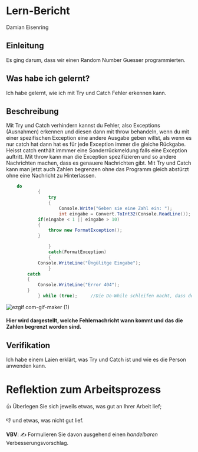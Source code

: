 # Lern-Bericht
Damian Eisenring

## Einleitung

Es ging darum, dass wir einen Random Number Guesser programmierten.

## Was habe ich gelernt?

Ich habe gelernt, wie ich mit Try und Catch Fehler erkennen kann.

## Beschreibung

Mit Try und Catch verhindern kannst du Fehler, also Exceptions (Ausnahmen) erkennen und diesen dann mit throw behandeln, wenn du mit einer spezifischen Exception eine andere Ausgabe geben willst, als wenn es nur catch hat dann hat es für jede Exception immer die gleiche Rückgabe. Heisst catch enthält immmer eine Sonderrückmeldung falls eine Exception auftritt. Mit throw kann man die Exception spezifizieren und so andere Nachrichten machen, dass es genauere Nachrichten gibt. Mit Try und Catch kann man jetzt auch Zahlen begrenzen ohne das Programm gleich abstürzt ohne eine Nachricht zu Hinterlassen.

```csharp 
	do
            {
                try
                {
                    Console.Write("Geben sie eine Zahl ein: ");
                    int eingabe = Convert.ToInt32(Console.ReadLine());
		    if(eingabe < 1 || eingabe > 10)
		    {
		    	throw new FormatException();
		    }

                }
                catch(FormatException)
                {
			Console.WriteLine("Üngülitge Eingabe");
                }
		catch
		{
		 	Console.WriteLine("Error 404");
		}
            } while (true);	    //Die Do-While schleifen macht, dass der User im wieder Zahlen eingeben kann.
```
![ezgif com-gif-maker (1)](https://user-images.githubusercontent.com/111045919/191697705-330f816a-0f93-4d0b-b803-167da3685d9d.gif)
#### Hier wird dargestellt, welche Fehlernachricht wann kommt und das die Zahlen begrenzt worden sind.

	
## Verifikation

Ich habe einem Laien erklärt, was Try und Catch ist und wie es die Person anwenden kann.

# Reflektion zum Arbeitsprozess

👍 Überlegen Sie sich jeweils etwas, was gut an Ihrer Arbeit lief; 

👎 und etwas, was nicht gut lief.

**VBV**: ✍️ Formulieren Sie davon ausgehend einen *handelbaren* Verbesserungsvorschlag.

